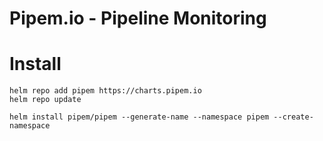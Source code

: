 # Pipem.io - Pipeline Monitoring

# Install

```
helm repo add pipem https://charts.pipem.io
helm repo update

helm install pipem/pipem --generate-name --namespace pipem --create-namespace

```
